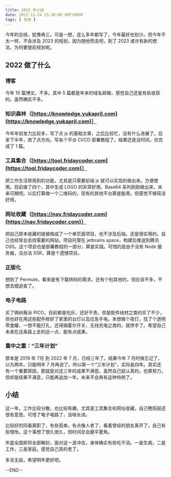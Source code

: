 ```yaml
---
title: 2022 年小结
date: 2022-12-24 15:38:00 GMT+0800
tags: [ 总结 ]
---
```


今年的总结，犹豫再三。可是一想，这么多年都写了，今年最好也别少。但今年不太一样，不会涉及 2023 的规划，因为随他而去吧，到了 2023 或许有新的想法，为何要提前规划呢。

<!-- truncate -->

## 2022 做了什么

### 博客

今年 10 篇博文，不多。其中 5 篇都是年末的域名邮箱，感觉自己还是有些收获的。虽然确实不多。

### 知识森林（[https://knowledge.yukapril.com](https://knowledge.yukapril.com)）

今年年初发力比较多，写了点 js 的基础文章，之后比较忙，没有什么进展了。后来下半年，改了点方向，写各个平台 CI/CD 部署教程了。结果还是没时间，仅完成了 1 篇。

### 工具集合（[https://tool.fridaycoder.com](https://tool.fridaycoder.com)）

把工作生活常用到的功能，尤其是只需要前端 js 就可以实现的做出来。方便使用。目前做了四个，其中生成 LOGO 的非常好用。Base64 系列刚刚做出来，未来可期吧。以后打算做一个二维码的，现有的其他平台算是能用，但感觉不够简洁好用。

### 网址收藏（[https://nav.fridaycoder.com](https://nav.fridaycoder.com)）

把自己原本收藏的链接做成了一个单页面项目，也不涉及后端。还是很实用的。自己也经常会去找需要的网站。项目托管在 jetbrains space，构建后推送到腾讯 OSS。这个项目也是部署教程的一部分，算是实践。可惜的是由于没有 Node 服务器，没办法 SSR，算是个遗憾项目。

### 正版化

想到了 Permute，看来是有下载转码的需求。还有个别其他的，但应该不多，不想去细追查了。

### 电子电路

买了俩树莓派 PICO，目前都是吃灰，还好不贵。但是配件线材之类的买了不少，但也好在用这些配件修好了家里的台灯以及应急手电。本想做个夜灯，找了个透明零食罐，一想不能打孔，还得搞霍尔开关、无线充电之类的，就停手了。希望自己未来在这条路上走的远一点，能有点成果。

### 重中之重：“三年计划”

原本是 2019 年 7月 到 2022 年 7 月，已经三年了。结果今年 7 月时候忘记了，以为两年。只能明年 7 月再说了。所以第一个“三年计划”，实际是四年。其实还有一个重要原因，那就是对这三年的成果不满意。虽然自己挺认真的，也算努力，但却是结果不满意，只能再追加一年。未来不会再有这种特例了。

## 小结

这一年，工作比较分散，也比较有趣，尤其是工具集合和网址收藏，自己瞎捣鼓还很有意思。可惜了电子电路了，没啥长进。

比较好的同事离职了，有些孤单。有点像人老了，看着曾经的朋友离开了，自己有些惆怅。这个事想了很久很久，但时间总会磨平菱角。

年底全国即将全部解封，面对这一波冲击，身体确实有些吃不消。一是生病，二是工作，三是家庭。感觉自己真的老了。

多言无益，希望明年更好吧。

--END--
